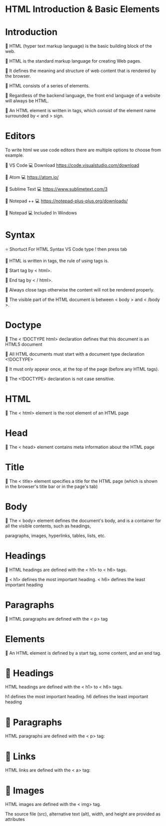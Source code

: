 # HTML Introduction & Basic Elements

# Introduction

:loudspeaker: HTML (hyper text markup language) is the basic building block of the web.

:loudspeaker: HTML is the standard markup language for creating Web pages.

:loudspeaker: It defines the meaning and structure of web content that is rendered by the browser.

:loudspeaker: HTML consists of a series of elements.

:loudspeaker: Regardless of the backend language, the front end language of a website will always be HTML.

:loudspeaker: An HTML element is written in tags, which consist of the element name surrounded by < and > sign.

# Editors

To write html we use code editors there are multiple options to choose from example.

:pencil: VS Code  :computer: Download https://code.visualstudio.com/download

:pencil: Atom  :computer: https://atom.io/

:pencil: Sublime Text :computer: https://www.sublimetext.com/3

:pencil: Notepad ++ :computer: https://notepad-plus-plus.org/downloads/

:pencil: Notepad :computer: Included In Windows

# Syntax

:star: Shortuct For HTML Syntax VS Code type ! then press tab

:loudspeaker: HTML is written in tags, the rule of using tags is.

:loudspeaker: Start tag by < html>.

:loudspeaker: End tag by < / html>. 

:loudspeaker: Always close tags otherwise the content will not be rendered properly.

:loudspeaker: The visible part of the HTML document is between < body > and < /body >.

# Doctype 

:loudspeaker: The < !DOCTYPE html> declaration defines that this document is an HTML5 document

:loudspeaker: All HTML documents must start with a document type declaration <!DOCTYPE>

:loudspeaker: It must only appear once, at the top of the page (before any HTML tags).

:loudspeaker: The <!DOCTYPE> declaration is not case sensitive.

# HTML 
:loudspeaker: The < html> element is the root element of an HTML page

# Head

:loudspeaker: The < head> element contains meta information about the HTML page

# Title

:loudspeaker: The < title> element specifies a title for the HTML page (which is shown in the browser's title bar or in the page's tab)

# Body

:loudspeaker: The < body> element defines the document's body, and is a container for all the visible contents, such as headings, 

paragraphs, images, hyperlinks, tables, lists, etc.

# Headings

:loudspeaker: HTML headings are defined with the < h1> to < h6> tags.

:loudspeaker: < h1> defines the most important heading. < h6> defines the least important heading


# Paragraphs

:loudspeaker: HTML paragraphs are defined with the < p> tag

# Elements

:loudspeaker: An HTML element is defined by a start tag, some content, and an end tag.


# :bookmark_tabs: Headings

HTML headings are defined with the < h1> to < h6> tags.

h1 defines the most important heading. h6 defines the least important heading

# :bookmark_tabs: Paragraphs

HTML paragraphs are defined with the < p> tag:

# :bookmark_tabs: Links

HTML links are defined with the < a> tag:
  
# :bookmark_tabs: Images

HTML images are defined with the < img> tag.

The source file (src), alternative text (alt), width, and height are provided as attributes
